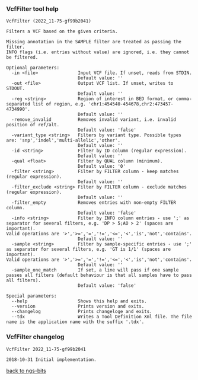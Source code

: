 ### VcfFilter tool help
	VcfFilter (2022_11-75-gf99b2041)
	
	Filters a VCF based on the given criteria.
	
	Missing annotation in the SAMPLE filter are treated as passing the filter.
	INFO flags (i.e. entries without value) are ignored, i.e. they cannot be filtered.
	
	Optional parameters:
	  -in <file>               Input VCF file. If unset, reads from STDIN.
	                           Default value: ''
	  -out <file>              Output VCF list. If unset, writes to STDOUT.
	                           Default value: ''
	  -reg <string>            Region of interest in BED format, or comma-separated list of region, e.g. 'chr1:454540-454678,chr2:473457-4734990'.
	                           Default value: ''
	  -remove_invalid          Removes invalid variant, i.e. invalid position of ref/alt.
	                           Default value: 'false'
	  -variant_type <string>   Filters by variant type. Possible types are: 'snp','indel','multi-allelic','other'.
	                           Default value: ''
	  -id <string>             Filter by ID column (regular expression).
	                           Default value: ''
	  -qual <float>            Filter by QUAL column (minimum).
	                           Default value: '0'
	  -filter <string>         Filter by FILTER column - keep matches (regular expression).
	                           Default value: ''
	  -filter_exclude <string> Filter by FILTER column - exclude matches (regular expression).
	                           Default value: ''
	  -filter_empty            Removes entries with non-empty FILTER column.
	                           Default value: 'false'
	  -info <string>           Filter by INFO column entries - use ';' as separator for several filters, e.g. 'DP > 5;AO > 2' (spaces are important).
	Valid operations are '>','>=','=','!=','<=','<','is','not','contains'.
	                           Default value: ''
	  -sample <string>         Filter by sample-specific entries - use ';' as separator for several filters, e.g. 'GT is 1/1' (spaces are important).
	Valid operations are '>','>=','=','!=','<=','<','is','not','contains'.
	                           Default value: ''
	  -sample_one_match        If set, a line will pass if one sample passes all filters (default behaviour is that all samples have to pass all filters).
	                           Default value: 'false'
	
	Special parameters:
	  --help                   Shows this help and exits.
	  --version                Prints version and exits.
	  --changelog              Prints changeloge and exits.
	  --tdx                    Writes a Tool Definition Xml file. The file name is the application name with the suffix '.tdx'.
	
### VcfFilter changelog
	VcfFilter 2022_11-75-gf99b2041
	
	2018-10-31 Initial implementation.
[back to ngs-bits](https://github.com/imgag/ngs-bits)